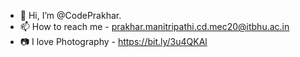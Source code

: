- 👋 Hi, I’m @CodePrakhar.
- 📫 How to reach me - prakhar.manitripathi.cd.mec20@itbhu.ac.in
- 📷 I love Photography - https://bit.ly/3u4QKAl
<!---
CodePrakhar/CodePrakhar is a ✨ special ✨ repository because its `README.md` (this file) appears on your GitHub profile.
You can click the Preview link to take a look at your changes.
--->
